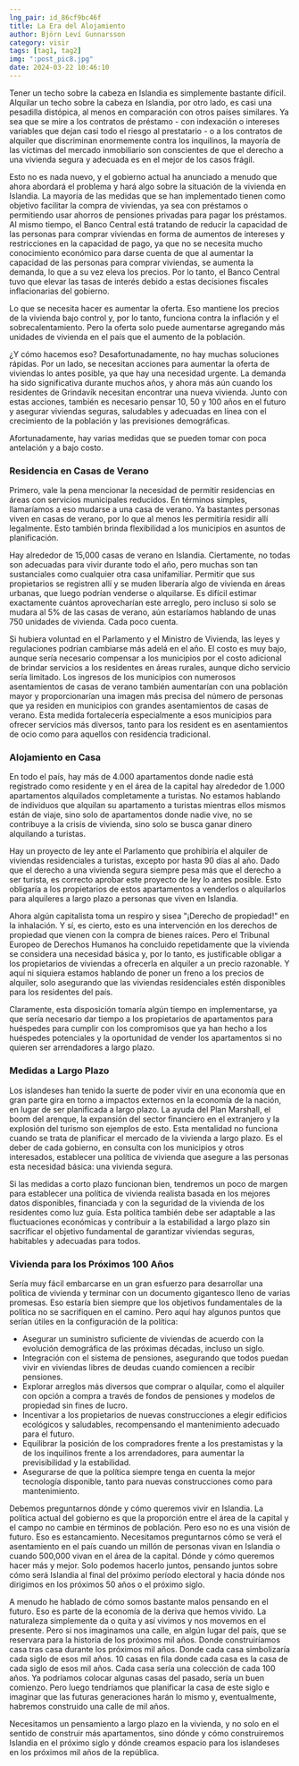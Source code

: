 ```yaml
---
lng_pair: id_86cf9bc46f
title: La Era del Alojamiento
author: Björn Leví Gunnarsson
category: visir
tags: [tag1, tag2]
img: ":post_pic8.jpg"
date: 2024-03-22 10:46:10
---
```


Tener un techo sobre la cabeza en Islandia es simplemente bastante difícil. Alquilar un techo sobre la cabeza en Islandia, por otro lado, es casi una pesadilla distópica, al menos en comparación con otros países similares. Ya sea que se mire a los contratos de préstamo - con indexación o intereses variables que dejan casi todo el riesgo al prestatario - o a los contratos de alquiler que discriminan enormemente contra los inquilinos, la mayoría de las víctimas del mercado inmobiliario son conscientes de que el derecho a una vivienda segura y adecuada es en el mejor de los casos frágil.

Esto no es nada nuevo, y el gobierno actual ha anunciado a menudo que ahora abordará el problema y hará algo sobre la situación de la vivienda en Islandia. La mayoría de las medidas que se han implementado tienen como objetivo facilitar la compra de viviendas, ya sea con préstamos o permitiendo usar ahorros de pensiones privadas para pagar los préstamos. Al mismo tiempo, el Banco Central está tratando de reducir la capacidad de las personas para comprar viviendas en forma de aumentos de intereses y restricciones en la capacidad de pago, ya que no se necesita mucho conocimiento económico para darse cuenta de que al aumentar la capacidad de las personas para comprar viviendas, se aumenta la demanda, lo que a su vez eleva los precios. Por lo tanto, el Banco Central tuvo que elevar las tasas de interés debido a estas decisiones fiscales inflacionarias del gobierno.

Lo que se necesita hacer es aumentar la oferta. Eso mantiene los precios de la vivienda bajo control y, por lo tanto, funciona contra la inflación y el sobrecalentamiento. Pero la oferta solo puede aumentarse agregando más unidades de vivienda en el país que el aumento de la población.

¿Y cómo hacemos eso? Desafortunadamente, no hay muchas soluciones rápidas. Por un lado, se necesitan acciones para aumentar la oferta de viviendas lo antes posible, ya que hay una necesidad urgente. La demanda ha sido significativa durante muchos años, y ahora más aún cuando los residentes de Grindavík necesitan encontrar una nueva vivienda. Junto con estas acciones, también es necesario pensar 10, 50 y 100 años en el futuro y asegurar viviendas seguras, saludables y adecuadas en línea con el crecimiento de la población y las previsiones demográficas.

Afortunadamente, hay varias medidas que se pueden tomar con poca antelación y a bajo costo.

### Residencia en Casas de Verano
Primero, vale la pena mencionar la necesidad de permitir residencias en áreas con servicios municipales reducidos. En términos simples, llamaríamos a eso mudarse a una casa de verano. Ya bastantes personas viven en casas de verano, por lo que al menos les permitiría residir allí legalmente. Esto también brinda flexibilidad a los municipios en asuntos de planificación.

Hay alrededor de 15,000 casas de verano en Islandia. Ciertamente, no todas son adecuadas para vivir durante todo el año, pero muchas son tan sustanciales como cualquier otra casa unifamiliar. Permitir que sus propietarios se registren allí y se muden liberaría algo de vivienda en áreas urbanas, que luego podrían venderse o alquilarse. Es difícil estimar exactamente cuántos aprovecharían este arreglo, pero incluso si solo se mudara al 5% de las casas de verano, aún estaríamos hablando de unas 750 unidades de vivienda. Cada poco cuenta.

Si hubiera voluntad en el Parlamento y el Ministro de Vivienda, las leyes y regulaciones podrían cambiarse más adelá en el año. El costo es muy bajo, aunque sería necesario compensar a los municipios por el costo adicional de brindar servicios a los residentes en áreas rurales, aunque dicho servicio sería limitado. Los ingresos de los municipios con numerosos asentamientos de casas de verano también aumentarían con una población mayor y proporcionarían una imagen más precisa del número de personas que ya residen en municipios con grandes asentamientos de casas de verano. Esta medida fortalecería especialmente a esos municipios para ofrecer servicios más diversos, tanto para los resident es en asentamientos de ocio como para aquellos con residencia tradicional.

### Alojamiento en Casa
En todo el país, hay más de 4.000 apartamentos donde nadie está registrado como residente y en el área de la capital hay alrededor de 1.000 apartamentos alquilados completamente a turistas. No estamos hablando de individuos que alquilan su apartamento a turistas mientras ellos mismos están de viaje, sino solo de apartamentos donde nadie vive, no se contribuye a la crisis de vivienda, sino solo se busca ganar dinero alquilando a turistas.

Hay un proyecto de ley ante el Parlamento que prohibiría el alquiler de viviendas residenciales a turistas, excepto por hasta 90 días al año. Dado que el derecho a una vivienda segura siempre pesa más que el derecho a ser turista, es correcto aprobar este proyecto de ley lo antes posible. Esto obligaría a los propietarios de estos apartamentos a venderlos o alquilarlos para alquileres a largo plazo a personas que viven en Islandia.

Ahora algún capitalista toma un respiro y sisea "¡Derecho de propiedad!" en la inhalación. Y sí, es cierto, esto es una intervención en los derechos de propiedad que vienen con la compra de bienes raíces. Pero el Tribunal Europeo de Derechos Humanos ha concluido repetidamente que la vivienda se considera una necesidad básica y, por lo tanto, es justificable obligar a los propietarios de viviendas a ofrecerla en alquiler a un precio razonable. Y aquí ni siquiera estamos hablando de poner un freno a los precios de alquiler, solo asegurando que las viviendas residenciales estén disponibles para los residentes del país.

Claramente, esta disposición tomaría algún tiempo en implementarse, ya que sería necesario dar tiempo a los propietarios de apartamentos para huéspedes para cumplir con los compromisos que ya han hecho a los huéspedes potenciales y la oportunidad de vender los apartamentos si no quieren ser arrendadores a largo plazo.

### Medidas a Largo Plazo
Los islandeses han tenido la suerte de poder vivir en una economía que en gran parte gira en torno a impactos externos en la economía de la nación, en lugar de ser planificada a largo plazo. La ayuda del Plan Marshall, el boom del arenque, la expansión del sector financiero en el extranjero y la explosión del turismo son ejemplos de esto. Esta mentalidad no funciona cuando se trata de planificar el mercado de la vivienda a largo plazo. Es el deber de cada gobierno, en consulta con los municipios y otros interesados, establecer una política de vivienda que asegure a las personas esta necesidad básica: una vivienda segura.

Si las medidas a corto plazo funcionan bien, tendremos un poco de margen para establecer una política de vivienda realista basada en los mejores datos disponibles, financiada y con la seguridad de la vivienda de los residentes como luz guía. Esta política también debe ser adaptable a las fluctuaciones económicas y contribuir a la estabilidad a largo plazo sin sacrificar el objetivo fundamental de garantizar viviendas seguras, habitables y adecuadas para todos.

### Vivienda para los Próximos 100 Años
Sería muy fácil embarcarse en un gran esfuerzo para desarrollar una política de vivienda y terminar con un documento gigantesco lleno de varias promesas. Eso estaría bien siempre que los objetivos fundamentales de la política no se sacrifiquen en el camino. Pero aquí hay algunos puntos que serían útiles en la configuración de la política:

- Asegurar un suministro suficiente de viviendas de acuerdo con la evolución demográfica de las próximas décadas, incluso un siglo.
- Integración con el sistema de pensiones, asegurando que todos puedan vivir en viviendas libres de deudas cuando comiencen a recibir pensiones.
- Explorar arreglos más diversos que comprar o alquilar, como el alquiler con opción a compra a través de fondos de pensiones y modelos de propiedad sin fines de lucro.
- Incentivar a los propietarios de nuevas construcciones a elegir edificios ecológicos y saludables, recompensando el mantenimiento adecuado para el futuro.
- Equilibrar la posición de los compradores frente a los prestamistas y la de los inquilinos frente a los arrendadores, para aumentar la previsibilidad y la estabilidad.
- Asegurarse de que la política siempre tenga en cuenta la mejor tecnología disponible, tanto para nuevas construcciones como para mantenimiento.

Debemos preguntarnos dónde y cómo queremos vivir en Islandia. La política actual del gobierno es que la proporción entre el área de la capital y el campo no cambie en términos de población. Pero eso no es una visión de futuro. Eso es estancamiento. Necesitamos preguntarnos cómo se verá el asentamiento en el país cuando un millón de personas vivan en Islandia o cuando 500,000 vivan en el área de la capital. Dónde y cómo queremos hacer más y mejor. Solo podemos hacerlo juntos, pensando juntos sobre cómo será Islandia al final del próximo período electoral y hacia dónde nos dirigimos en los próximos 50 años o el próximo siglo.

A menudo he hablado de cómo somos bastante malos pensando en el futuro. Eso es parte de la economía de la deriva que hemos vivido. La naturaleza simplemente da o quita y así vivimos y nos movemos en el presente. Pero si nos imaginamos una calle, en algún lugar del país, que se reservara para la historia de los próximos mil años. Donde construiríamos casa tras casa durante los próximos mil años. Donde cada casa simbolizaría cada siglo de esos mil años. 10 casas en fila donde cada casa es la casa de cada siglo de esos mil años. Cada casa sería una colección de cada 100 años. Ya podríamos colocar algunas casas del pasado, sería un buen comienzo. Pero luego tendríamos que planificar la casa de este siglo e imaginar que las futuras generaciones harán lo mismo y, eventualmente, habremos construido una calle de mil años.

Necesitamos un pensamiento a largo plazo en la vivienda, y no solo en el sentido de construir más apartamentos, sino dónde y cómo construiremos Islandia en el próximo siglo y dónde creamos espacio para los islandeses en los próximos mil años de la república.
